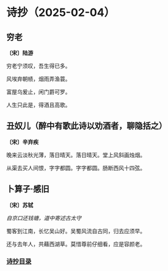 # 诗抄（2025-02-04）

## 穷老

**〔宋〕陆游**

穷老宁须叹，吾生得已多。

风埃弃朝帻，烟雨弄渔蓑。

富屋乌爰止，闲门爵可罗。

人生只此是，得酒且高歌。

## 丑奴儿（醉中有歌此诗以劝酒者，聊隐括之）

**〔宋〕辛弃疾**

晚来云淡秋光薄，落日晴天。落日晴天。堂上风斜画烛烟。

从渠去买人间恨，字字都圆。字字都圆。肠断西风十四弦。

## 卜算子·感旧

**〔宋〕苏轼**

_自京口还钱塘，道中寄述古太守_

蜀客到江南，长忆吴山好。吴蜀风流自古同，归去应须早。

还与去年人，共藉西湖草。莫惜尊前仔细看，应是容颜老。

### [诗抄目录](../poem.md)
